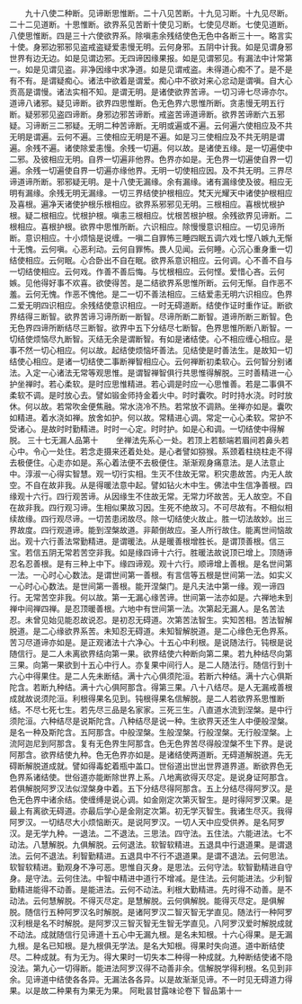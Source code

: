 <!-- { "loadSidebar": true } -->
　　九十八使二种断。见谛断思惟断。二十八见苦断。十九见习断。十九见尽断。二十二见道断。十思惟断。欲界系见苦断十使见习断。七使见尽断。七使见道断。八使思惟断。四是三十六使欲界系。除嗔恚余残结使色无色中各断三十一。略言实十使。身邪边邪邪见盗戒盗疑爱恚慢无明。云何身邪。五阴中计我。如是见谓身邪世界有边无边。如是见谓边邪。无四谛因缘果报。如是见谓邪见。有漏法中计常第一。如是见谓见盗。非净因缘中求净道。如是见谓戒盗。未得道心痴不了。是不是有不有。是谓疑痴心。诸法中欲着是谓爱。痴心中不欲对来心忿动是谓嗔。自大心贡高是谓慢。诸法实相不知。是谓无明。是诸使欲界苦谛。一切习谛七尽谛亦尔。道谛八诸邪。疑见谛断。欲界四思惟断。色无色界六思惟所断。贪恚慢无明五行断。疑邪邪见盗四谛断。身邪边邪苦谛断。戒盗苦谛道谛断。欲界苦谛断六五邪疑。习谛断三二邪疑。无明二种苦谛断。无明或遍或不遍。云何遍六使相应及不共无明是谓遍。云何不遍。三使相应无明是不遍。如是习三使相应及不共无明是谓遍。余残不遍。诸使除爱恚慢。余残一切遍。何以故。是诸使五缘。是一切遍使中二邪。及彼相应无明。自界一切遍非他界。色界亦如是。无色界一切遍使自界一切遍。余残一切遍使自界一切遍亦缘他界。无明一切使相应因。及不共无明。三界尽谛道谛所断。邪邪疑无明。是十八使无漏缘。余有漏缘。诸有漏缘使及彼。相应无明有漏缘。余残无明无漏缘。一切三界结使护根相应。梵天光耀天中诸使护根相应及喜根。遍净天诸使护根乐根相应。欲界系邪邪见无明。三根相应。喜根忧根护根。疑二根相应。忧根护根。嗔恚三根相应。忧根苦根护根。余残欲界见谛断。二根相应。喜根护根。欲界中思惟所断。六识相应。除慢慢意识相应。一切见谛所断。意识相应。十小烦恼是说缠。一嗔二自罪怖三睡四眠五调六戏七悭八嫉九无惭十无愧。云何嗔。心恶利动。云何自罪怖。畏人见闻。云何睡。心沉心重身重一切结使相应。云何眠。心合卧出不自在眠。欲界系意识相应。云何调。心不善不自与一切结使相应。云何戏。作善不善后悔。与忧根相应。云何悭。爱惜心吝。云何嫉。见他得好事不欢喜。欲使得苦。是二结欲界系思惟所断。云何无惭。自作恶不羞。云何无愧。作恶不愧他。是二一切不善法相应。三结爱恚无明六识相应。色界二爱无明四识相应。余残结使意识相应。一时无碍道断。结使作证时重作证。断欲界结得三断智。欲界苦谛习谛所断一断智。尽谛所断二断智。道谛所断三断智。色无色界四谛所断结尽三断智。欲界中五下分结尽七断智。色界思惟所断八断智。一切结使烦恼尽九断智。灭结无余是谓断智。有如是诸结使。心不相应缠心相应。是事不然一切心相应。何以故。起结使烦恼坏善法。见结使是时善法生。是故知一切结使心相应。是诸一切结使二事断禅智相应心。云何禅断初柔软心。云何智分别诸法。入定一心诸法无常等观思惟。是谓智禅智俱行共思惟得解脱。三时善精进一心护坐禅时。若心柔软。是时应思惟精进。若心调是时应一心思惟善。若是二事俱不柔软不调。是时放心去。譬如锻金师持金着火中。时时囊吹。时时持水浇。时时放休。何以故。若常吹金便焦融。常水浇冷不热。若常放不调熟。坐禅亦如是。囊吹如精进。着水浇如禅。放舍如护。何以故。常精进心调。常定一心心柔软。常护不受诸心。是故时时勤精进。时时一心定。时时护。如是心和调。一切结使中得解脱。
三十七无漏人品第十
　　坐禅法先系心一处。若顶上若额端若眉间若鼻头若心中。令心一处住。若念走摄来还着处处。是心者譬如猕猴。系颈着柱绕柱走不得去极便住。心走亦如是。系心着法便不去极便住。渐渐观身痛意法。是人法意止中。淳淑一心得实智慧。观一切行实相。生灭不住故无常。积灾患故苦。内无人故空。不自在故非我。从是得暖法意中起。譬如钻火木中生。佛法中生信净善根。四缘观十六行。四行观苦谛。从因缘生不住故无常。无常力坏故苦。无人故空。不自在故非我。四行观习谛。生相似果故习因。生死不绝故习。不可尽故有。不相似相续故缘。四行观尽谛。一切苦患闭故尽。除一切结使火故止。胜一切法故妙。出三界故度。四行观道谛。能到涅槃故道。非颠倒故应。圣人所行故住。能离世间恼故出。观十六行善法常勤精进。是谓暖法。从是暖善根增胜长。是谓顶善根。信三宝。若信五阴无常若苦空非我。如是缘四谛十六行。胜暖法故说顶已增上。顶随谛忍名忍善根。是有三种上中下。缘四谛观。观十六行。顺谛增上善根。是名世间第一法。一心时心心数法。是谓世间第一善根。有言信等五根是世间第一法。如实义一心时心心数法。是世间第一善根。能开涅槃门。是凡夫法中第一缘。观一谛四行。无常苦空非我。何以故。第一无漏心缘苦谛。世间第一法亦如是。六禅地未到禅中间禅四禅。是忍顶暖善根。六地中有世间第一法。次第起无漏人。是名苦法忍。未曾见始见能忍故说忍。是初忍无碍道。次第苦法智生。实知苦相。苦法智解脱道。是二心缘欲界系苦。未知忍无碍道。未知智解脱道。是二心缘色无色界系。苦习尽道谛亦如是。是正观诸法十六净心。十五心中利根。是说随法行。钝根是说随信行。是二人未离欲界结向第一果。欲界结使六种断向第二果。若九种结尽向第三果。向第一果欲到十五心中行人。亦复果中间行人。是二人随法行。随信行到十六心中得果住。是二人先未断结。满十六心俱须陀洹。若断六种结。满十六心俱斯陀含。若断九种结。满十六心俱阿那含。得第三果。八十八结尽。是人无漏戒善根成就故说须陀洹。利根得果名见到。钝根得果名信解脱。是二人若欲界系思惟断结。不尽七死七生。若先尽三品是名家家。三死三生。八直道水流到涅槃。是中行须陀洹。六种结尽是说斯陀含。八种结尽是说一种。生欲界天还生人中便般涅槃。是名一种及斯陀含。五阿那含。中般涅槃。生般涅槃。行般涅槃。无行般涅槃。上流阿迦尼到阿那含。复有无色界生阿那含。色无色界苦尽得般涅槃不生下界。是说阿那含。欲界结使九种。色无色界亦如是。是诸结使两道断。无碍道解脱道。先无碍断解脱道成就。譬如得毒蛇着瓶中盖口。世俗道出世出世界道界道。断欲界色无色界系诸结使。世俗道亦能断除世界上系。八地离欲得灭尽定。是说身证阿那含。若俱解脱阿罗汉法似涅槃身中着。五下分结尽得阿那含。五上分结尽得阿罗汉。是色无色界中诸余结。使缠缚是说心调。如金刚定次第灭智生。是时得阿罗汉果。是最上有离欲无碍道。亦最后学心是金刚定次第。初无学灭智生。我诸生尽灭。我得阿罗汉。一切结尽大小烦恼断灭。是说阿罗汉。一切人天中应受供养。是名阿罗汉。是无学九种。一退法。二不退法。三思法。四守法。五住法。六能进法。七不动法。八慧解脱。九俱解脱。云何退法。软智软精进。五退具中行退道果。是谓退法。云何不退法。利智勤精进。五退具中不行不退道果。是谓不退法。云何思法。软智软精进。勤观身不净可恶。思惟自灭身。是思法。云何守法。软智勤精进自守身。是守法。云何住法。中智中精进中道行不增减。是住法。云何能进法。少利智勤精进能得不动善。是能进法。云何不动法。利根大勤精进。先时得不动善。是不动法。云何慧解脱。不得灭尽定。是慧解脱。云何俱解脱。能得灭尽定。是俱解脱。随信行五种阿罗汉名时解脱。是诸阿罗汉二智灭智无学直见。随法行一种阿罗汉利根是名不时解脱。是阿罗汉三智灭智无生智无学直见。八阿罗汉爱时解脱成就不动法。成就随信行见谛道十五心中无漏九根。是名未知根。十六心得果。是无漏九根。是名已知根。是九根俱无学法。是名大知根。得果时失向道。道中断结使尽。二种成就。有为无为。得大果时一切失本二种得一种成就。九种断结使诸不隐没法。第九心一切得断。能进法阿罗汉得不动善非余。信解脱学得利根。名见到非余。见谛道中结使各各异。无漏法各各异。以是故渐渐见谛。不一时见无碍道力得果。以是故二种果有为果无为果。
阿毗昙甘露味论卷下
智品第十一
